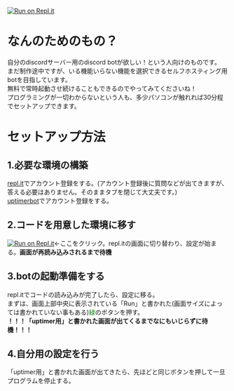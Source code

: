 [![Run on Repl.it](https://repl.it/badge/github/MakeYourOwnDiscordBot/main)](https://repl.it/github/MakeYourOwnDiscordBot/main)
# なんのためのもの？
自分のdiscordサーバー用のdiscord botが欲しい！という人向けのものです。<br>
まだ制作途中ですが、いる機能いらない機能を選択できるセルフホスティング用botを目指しています。<br>
無料で常時起動させ続けることもできるのでやってみてくださいね！<br>
プログラミングが一切わからないという人も、多少パソコンが触れれば30分程でセットアップできます。<br>
# セットアップ方法
## 1.必要な環境の構築
[repl.it](https://repl.it)でアカウント登録をする。(アカウント登録後に質問などが出てきますが、答える必要はありません。そのままタブを閉じて大丈夫です。)<br>
[uptimerbot](https://uptimerobot.com)でアカウント登録をする。<br>
## 2.コードを用意した環境に移す
[![Run on Repl.it](https://repl.it/badge/github/MakeYourOwnDiscordBot/main)](https://repl.it/github/MakeYourOwnDiscordBot/main)←ここをクリック。repl.itの画面に切り替わり、設定が始まる。**画面が再読み込みされるまで待機**
## 3.botの起動準備をする
repl.itでコードの読み込みが完了したら、設定に移る。<br>
まずは、画面上部中央に表示されている「Run」と書かれた(画面サイズによっては書かれていない事もある)<span style="color: rgb(0,128,0);">緑</span>のボタンを押す。<br>
**！！！「uptimer用」と書かれた画面が出てくるまでなにもいじらずに待機！！！**
## 4.自分用の設定を行う
「uptimer用」と書かれた画面が出てきたら、先ほどと同じボタンを押して一旦プログラムを停止する。
